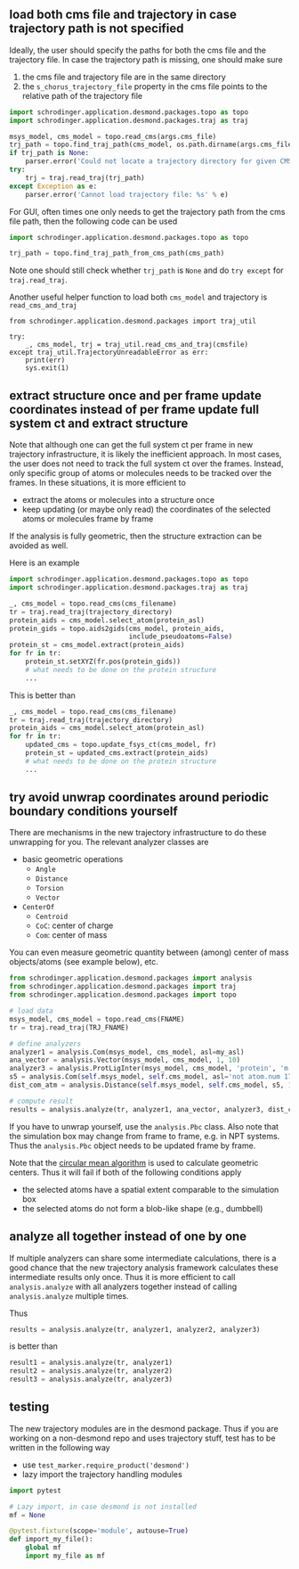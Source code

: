 ## load both cms file and trajectory in case trajectory path is not specified

Ideally, the user should specify the paths for both the cms file and the trajectory file.
In case the trajectory path is missing, one should make sure

1. the cms file and trajectory file are in the same directory
1. the `s_chorus_trajectory_file` property in the cms file points to the relative path of the trajectory file

```python
import schrodinger.application.desmond.packages.topo as topo
import schrodinger.application.desmond.packages.traj as traj

msys_model, cms_model = topo.read_cms(args.cms_file)
trj_path = topo.find_traj_path(cms_model, os.path.dirname(args.cms_file))
if trj_path is None:
    parser.error('Could not locate a trajectory directory for given CMS file')
try:
    trj = traj.read_traj(trj_path)
except Exception as e:
    parser.error('Cannot load trajectory file: %s' % e)
```

For GUI, often times one only needs to get the trajectory path from the cms file path, then the following code can be used

```python
import schrodinger.application.desmond.packages.topo as topo

trj_path = topo.find_traj_path_from_cms_path(cms_path)
```

Note one should still check whether `trj_path` is `None` and do `try except` for `traj.read_traj`.

Another useful helper function to load both `cms_model` and trajectory is `read_cms_and_traj`

```
from schrodinger.application.desmond.packages import traj_util

try:
    _, cms_model, trj = traj_util.read_cms_and_traj(cmsfile)
except traj_util.TrajectoryUnreadableError as err:
    print(err)
    sys.exit(1)
```

## extract structure once and per frame update coordinates instead of per frame update full system ct and extract structure
Note that although one can get the full system ct per frame in new trajectory infrastructure, it is likely the inefficient approach.
In most cases, the user does not need to track the full system ct over the frames.
Instead, only specific group of atoms or molecules needs to be tracked over the frames.
In these situations, it is more efficient to

* extract the atoms or molecules into a structure once
* keep updating (or maybe only read) the coordinates of the selected atoms or molecules frame by frame

If the analysis is fully geometric, then the structure extraction can be avoided as well.

Here is an example

```python
import schrodinger.application.desmond.packages.topo as topo
import schrodinger.application.desmond.packages.traj as traj

_, cms_model = topo.read_cms(cms_filename)
tr = traj.read_traj(trajectory_directory)
protein_aids = cms_model.select_atom(protein_asl)
protein_gids = topo.aids2gids(cms_model, protein_aids,
                              include_pseudoatoms=False)
protein_st = cms_model.extract(protein_aids)
for fr in tr:
    protein_st.setXYZ(fr.pos(protein_gids))
    # what needs to be done on the protein structure
    ...
```

This is better than

```python
_, cms_model = topo.read_cms(cms_filename)
tr = traj.read_traj(trajectory_directory)
protein_aids = cms_model.select_atom(protein_asl)
for fr in tr:
    updated_cms = topo.update_fsys_ct(cms_model, fr)
    protein_st = updated_cms.extract(protein_aids)
    # what needs to be done on the protein structure
    ...
```

## try avoid unwrap coordinates around periodic boundary conditions yourself

There are mechanisms in the new trajectory infrastructure to do these unwrapping for you. The relevant analyzer classes are

* basic geometric operations
    * `Angle`
    * `Distance`
    * `Torsion`
    * `Vector`
* `CenterOf`
    * `Centroid`
    * `CoC`: center of charge
    * `Com`: center of mass

You can even measure geometric quantity between (among) center of mass objects/atoms (see example below), etc.

```python
from schrodinger.application.desmond.packages import analysis
from schrodinger.application.desmond.packages import traj
from schrodinger.application.desmond.packages import topo

# load data
msys_model, cms_model = topo.read_cms(FNAME)
tr = traj.read_traj(TRJ_FNAME)

# define analyzers
analyzer1 = analysis.Com(msys_model, cms_model, asl=my_asl)
ana_vector = analysis.Vector(msys_model, cms_model, 1, 10)
analyzer3 = analysis.ProtLigInter(msys_model, cms_model, 'protein', 'm.n 2')
s5 = analysis.Com(self.msys_model, self.cms_model, asl='not atom.num 17')  # this doesn't need to be passed to analysis.analyze
dist_com_atm = analysis.Distance(self.msys_model, self.cms_model, s5, 10)

# compute result
results = analysis.analyze(tr, analyzer1, ana_vector, analyzer3, dist_com_atm)
```

If you have to unwrap yourself, use the `analysis.Pbc` class. Also note that the simulation box may change from frame to frame, e.g. in NPT systems. Thus the `analysis.Pbc` object needs to be updated frame by frame.

Note that the [circular mean algorithm](https://en.wikipedia.org/wiki/Center_of_mass#Systems_with_periodic_boundary_conditions) is used to calculate geometric centers.
Thus it will fail if both of the following conditions apply
* the selected atoms have a spatial extent comparable to the simulation box
* the selected atoms do not form a blob-like shape (e.g., dumbbell)

## analyze all together instead of one by one
If multiple analyzers can share some intermediate calculations, 
there is a good chance that the new trajectory analysis framework calculates these intermediate results only once.
Thus it is more efficient to call `analysis.analyze` with all analyzers together instead of calling `analysis.analyze` multiple times.

Thus
```python
results = analysis.analyze(tr, analyzer1, analyzer2, analyzer3)
```

is better than
```python
result1 = analysis.analyze(tr, analyzer1)
result2 = analysis.analyze(tr, analyzer2)
result3 = analysis.analyze(tr, analyzer3)
```

## testing

The new trajectory modules are in the desmond package.
Thus if you are working on a non-desmond repo and uses trajectory stuff, test has to be written in the following way

* use `test_marker.require_product('desmond')`
* lazy import the trajectory handling modules


```python
import pytest

# Lazy import, in case desmond is not installed
mf = None

@pytest.fixture(scope='module', autouse=True)
def import_my_file():
    global mf
    import my_file as mf
```

